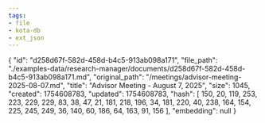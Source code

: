 ```yaml
---
tags:
- file
- kota-db
- ext_json
---
```

{
  "id": "d258d67f-582d-458d-b4c5-913ab098a171",
  "file_path": "./examples-data/research-manager/documents/d258d67f-582d-458d-b4c5-913ab098a171.md",
  "original_path": "/meetings/advisor-meeting-2025-08-07.md",
  "title": "Advisor Meeting - August 7, 2025",
  "size": 1045,
  "created": 1754608783,
  "updated": 1754608783,
  "hash": [
    150,
    20,
    119,
    253,
    223,
    229,
    229,
    83,
    38,
    47,
    21,
    181,
    218,
    196,
    34,
    181,
    220,
    40,
    238,
    164,
    154,
    225,
    245,
    249,
    36,
    140,
    60,
    186,
    64,
    163,
    91,
    156
  ],
  "embedding": null
}